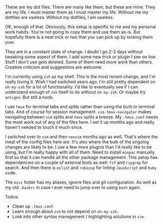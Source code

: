 These are my dot files. There are many like them, but these are mine. They are my life. I must master them as I must master my life.  Without me my dotfiles are useless.  Without my dotfiles, I am useless.

OK, enough of that. Obviously, this setup is specific to me and my personal work habits. You're not going to copy them and use them as-is. But hopefully there is a neat trick or two that you can pick up by looking them over.

They are in a constant state of change. I doubt I go 2-3 days without tweaking some aspect of them. I add some new trick or plugin I see on line. Stuff I don't use gets deleted. Some of them need more work than others. Creative criticism and suggestions are welcome.

I'm currently using `zsh` as my shell. This is the most recent change, and I'm really loving it. Wish I had switched years ago. I'm still pretty dependent on `oh-my-zsh` for a lot of functionality. I'd like to eventually see if I can understand enough of `zsh` itself to do without `oh-my-zsh`. Or maybe try `antigen`. But still a noob.

I use `tmux` for terminal tabs and splits rather than using the built-in terminal tabs. And of course for session management. `vim-tmux-navigator` makes navigating between `vim` splits and `tmux` splits a breeze. My `.tmux.conf` needs the most work out of any of the files here. I set it up months ago and really haven't needed to touch it much since.

I switched over to `vim` and then `neovim` months ago as well. That's where the meat of the config files here are. It's also where the bulk of the ongoing changes are likely to be. I use a few more plugins than I'd really like to be using, but I'm really happy with all of them. Need to install `minpac` manually first so that it can handle all the other package management. This setup has dependencies on a couple of external tools as well: `fzf` and `ripgrep` for search. And then there is `eslint` and `rubocop` for linting `JavaScript` and `Ruby` code.

The `misc` folder has my aliases, ignore files and git configuration. As well as my old `.bashrc` in case I ever need to jump over to using `bash` again.

Todos:
* Clean up `.tmux.conf`.
* Learn enough about `zsh` to not depend on `oh-my-zsh`.
* Look into other syntax management / highlighting solutions in `vim`.
